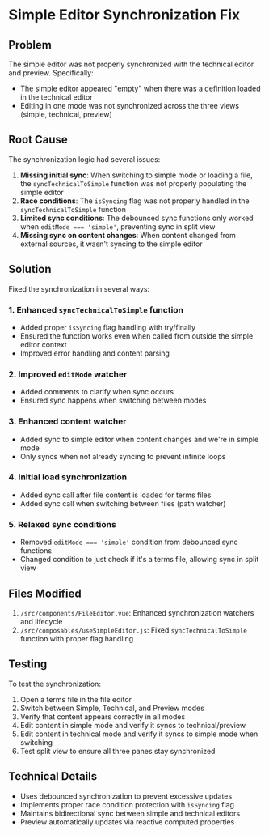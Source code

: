 # Simple Editor Synchronization Fix

## Problem

The simple editor was not properly synchronized with the technical editor and preview. Specifically:

- The simple editor appeared "empty" when there was a definition loaded in the technical editor
- Editing in one mode was not synchronized across the three views (simple, technical, preview)

## Root Cause

The synchronization logic had several issues:

1. **Missing initial sync**: When switching to simple mode or loading a file, the `syncTechnicalToSimple` function was not properly populating the simple editor
2. **Race conditions**: The `isSyncing` flag was not properly handled in the `syncTechnicalToSimple` function
3. **Limited sync conditions**: The debounced sync functions only worked when `editMode === 'simple'`, preventing sync in split view
4. **Missing sync on content changes**: When content changed from external sources, it wasn't syncing to the simple editor

## Solution

Fixed the synchronization in several ways:

### 1. Enhanced `syncTechnicalToSimple` function

- Added proper `isSyncing` flag handling with try/finally
- Ensured the function works even when called from outside the simple editor context
- Improved error handling and content parsing

### 2. Improved `editMode` watcher

- Added comments to clarify when sync occurs
- Ensured sync happens when switching between modes

### 3. Enhanced content watcher

- Added sync to simple editor when content changes and we're in simple mode
- Only syncs when not already syncing to prevent infinite loops

### 4. Initial load synchronization

- Added sync call after file content is loaded for terms files
- Added sync call when switching between files (path watcher)

### 5. Relaxed sync conditions

- Removed `editMode === 'simple'` condition from debounced sync functions
- Changed condition to just check if it's a terms file, allowing sync in split view

## Files Modified

1. `/src/components/FileEditor.vue`: Enhanced synchronization watchers and lifecycle
2. `/src/composables/useSimpleEditor.js`: Fixed `syncTechnicalToSimple` function with proper flag handling

## Testing

To test the synchronization:

1. Open a terms file in the file editor
2. Switch between Simple, Technical, and Preview modes
3. Verify that content appears correctly in all modes
4. Edit content in simple mode and verify it syncs to technical/preview
5. Edit content in technical mode and verify it syncs to simple mode when switching
6. Test split view to ensure all three panes stay synchronized

## Technical Details

- Uses debounced synchronization to prevent excessive updates
- Implements proper race condition protection with `isSyncing` flag
- Maintains bidirectional sync between simple and technical editors
- Preview automatically updates via reactive computed properties

